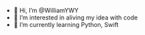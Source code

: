- 👋 Hi, I’m @WilliamYWY
- 👀 I’m interested in aliving my idea with code
- 🌱 I’m currently learning Python, Swift

<!---
WilliamYWY/WilliamYWY is a ✨ special ✨ repository because its `README.md` (this file) appears on your GitHub profile.
You can click the Preview link to take a look at your changes.
--->
